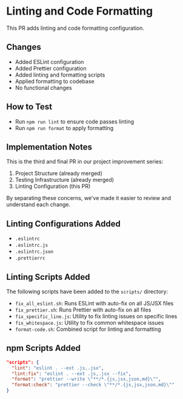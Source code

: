 # Linting and Code Formatting

This PR adds linting and code formatting configuration.

## Changes
- Added ESLint configuration
- Added Prettier configuration
- Added linting and formatting scripts
- Applied formatting to codebase
- No functional changes

## How to Test
- Run `npm run lint` to ensure code passes linting
- Run `npm run format` to apply formatting

## Implementation Notes

This is the third and final PR in our project improvement series:
1. Project Structure (already merged)
2. Testing Infrastructure (already merged)
3. Linting Configuration (this PR)

By separating these concerns, we've made it easier to review and understand each change.

## Linting Configurations Added

- `.eslintrc`
- `.eslintrc.js`
- `.eslintrc.json`
- `.prettierrc`

## Linting Scripts Added

The following scripts have been added to the `scripts/` directory:

- `fix_all_eslint.sh`: Runs ESLint with auto-fix on all JS/JSX files
- `fix_prettier.sh`: Runs Prettier with auto-fix on all files
- `fix_specific_line.js`: Utility to fix linting issues on specific lines
- `fix_whitespace.js`: Utility to fix common whitespace issues
- `format-code.sh`: Combined script for linting and formatting

## npm Scripts Added

```json
"scripts": {
  "lint": "eslint . --ext .js,.jsx",
  "lint:fix": "eslint . --ext .js,.jsx --fix",
  "format": "prettier --write \"**/*.{js,jsx,json,md}\"",
  "format:check": "prettier --check \"**/*.{js,jsx,json,md}\""
}
```
